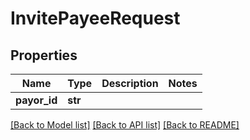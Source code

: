 # InvitePayeeRequest

## Properties
Name | Type | Description | Notes
------------ | ------------- | ------------- | -------------
**payor_id** | **str** |  | 

[[Back to Model list]](../README.md#documentation-for-models) [[Back to API list]](../README.md#documentation-for-api-endpoints) [[Back to README]](../README.md)


